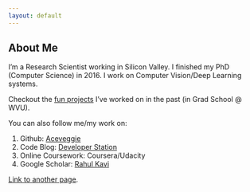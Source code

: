 ```yaml
---
layout: default
---
```


## About Me

I’m a Research Scientist working in Silicon Valley. I finished my PhD (Computer Science) in 2016.  I work on Computer Vision/Deep Learning systems.

Checkout the [fun projects](./fun-side-projects.html) I’ve worked on in the past (in Grad School @ WVU).

You can also follow me/my work on:

1. Github: [Aceveggie](https://www.github.com/aceveggie)
2. Code Blog: [Developer Station](http://www.developerstation.org)
3. Online Coursework: Coursera/Udacity
4. Google Scholar: [Rahul Kavi](https://scholar.google.com/citations?user=k4viOigAAAAJ)

[Link to another page](./another-page.html).
